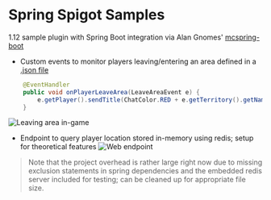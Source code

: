 # Spring Spigot Samples
1.12 sample plugin with Spring Boot integration via Alan Gnomes' [mcspring-boot](https://github.com/Alan-Gomes/mcspring-boot)

* Custom events to monitor players leaving/entering an area defined in a  [.json file](spigot-track/src/main/resources/territories.json)

```java
    @EventHandler
    public void onPlayerLeaveArea(LeaveAreaEvent e) {
        e.getPlayer().sendTitle(ChatColor.RED + e.getTerritory().getName(), "Goodbye!", 10, 20, 10);
    }
 ```
 
 ![Leaving area in-game](https://i.imgur.com/e9yUwso.png)

* Endpoint to query player location stored in-memory using redis; setup for theoretical features
![Web endpoint](https://i.imgur.com/mIY4yDb.png)

> Note that the project overhead is rather large right now due to missing exclusion statements in spring dependencies and the embedded redis server included for testing; can be cleaned up for appropriate file size.

